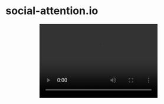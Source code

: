 # social-attention.io

<p align="center"><video src="1_episode.mp4" width="320" height="200" controls preload></video></p>
